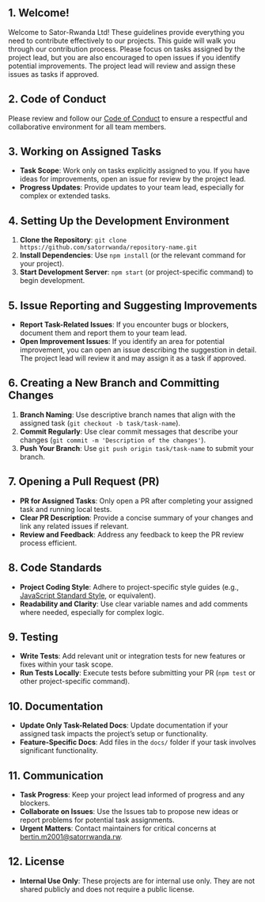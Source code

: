 ## 1. **Welcome!**
   Welcome to Sator-Rwanda Ltd! These guidelines provide everything you need to contribute effectively to our projects.
   This guide will walk you through our contribution process. Please focus on tasks assigned by the project lead, but you are also encouraged to open issues if you identify potential improvements. The project lead will review and assign these issues as tasks if approved.

## 2. **Code of Conduct**
   Please review and follow our [Code of Conduct](https://github.com/satorrwanda/.github/blob/main/CODE_OF_CONDUCT.md) to ensure a respectful and collaborative environment for all team members.



## 3. **Working on Assigned Tasks**
   - **Task Scope**: Work only on tasks explicitly assigned to you. If you have ideas for improvements, open an issue for review by the project lead.
   - **Progress Updates**: Provide updates to your team lead, especially for complex or extended tasks.



## 4. **Setting Up the Development Environment**
   1. **Clone the Repository**: `git clone https://github.com/satorrwanda/repository-name.git`
   2. **Install Dependencies**: Use `npm install` (or the relevant command for your project).
   3. **Start Development Server**: `npm start` (or project-specific command) to begin development.



## 5. **Issue Reporting and Suggesting Improvements**
   - **Report Task-Related Issues**: If you encounter bugs or blockers, document them and report them to your team lead.
   - **Open Improvement Issues**: If you identify an area for potential improvement, you can open an issue describing the suggestion in detail. The project lead will review it and may assign it as a task if approved.



## 6. **Creating a New Branch and Committing Changes**
   1. **Branch Naming**: Use descriptive branch names that align with the assigned task (`git checkout -b task/task-name`).
   2. **Commit Regularly**: Use clear commit messages that describe your changes (`git commit -m 'Description of the changes'`).
   3. **Push Your Branch**: Use `git push origin task/task-name` to submit your branch.



## 7. **Opening a Pull Request (PR)**
   - **PR for Assigned Tasks**: Only open a PR after completing your assigned task and running local tests.
   - **Clear PR Description**: Provide a concise summary of your changes and link any related issues if relevant.
   - **Review and Feedback**: Address any feedback to keep the PR review process efficient.



## 8. **Code Standards**
   - **Project Coding Style**: Adhere to project-specific style guides (e.g., [JavaScript Standard Style](https://standardjs.com/), or equivalent).
   - **Readability and Clarity**: Use clear variable names and add comments where needed, especially for complex logic.



## 9. **Testing**
   - **Write Tests**: Add relevant unit or integration tests for new features or fixes within your task scope.
   - **Run Tests Locally**: Execute tests before submitting your PR (`npm test` or other project-specific command).



## 10. **Documentation**
   - **Update Only Task-Related Docs**: Update documentation if your assigned task impacts the project’s setup or functionality.
   - **Feature-Specific Docs**: Add files in the `docs/` folder if your task involves significant functionality.



## 11. **Communication**
   - **Task Progress**: Keep your project lead informed of progress and any blockers.
   - **Collaborate on Issues**: Use the Issues tab to propose new ideas or report problems for potential task assignments.
   - **Urgent Matters**: Contact maintainers for critical concerns at bertin.m2001@satorrwanda.rw.



## 12. **License**
   - **Internal Use Only**: These projects are  for internal use only. They are  not shared publicly and does not require a public license.

